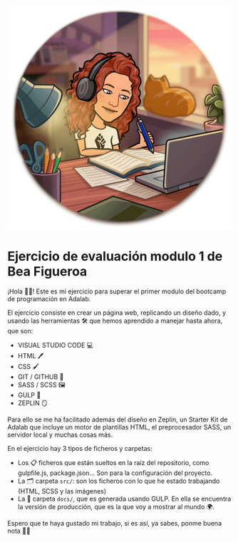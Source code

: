 ![Bea|25](./docs/assets/images/studying.png)

# Ejercicio de evaluación modulo 1 de Bea Figueroa

¡Hola 👋🏽! Este es mi ejercicio para superar el primer modulo del bootcamp de programación en Adalab.

El ejercicio consiste en crear un página web, replicando un diseño dado, y usando las herramientas 🛠️ que hemos aprendido a manejar hasta ahora, que son:

- VISUAL STUDIO CODE 💻
- HTML 🖊️
- CSS 🖌️
- GIT / GITHUB 🌳
- SASS / SCSS 🖼️
- GULP 🤖
- ZEPLIN 🪞

Para ello se me ha facilitado además del diseño en Zeplin, un Starter Kit de Adalab que incluye un motor de plantillas HTML, el preprocesador SASS, un servidor local y muchas cosas más.

En el ejercicio hay 3 tipos de ficheros y carpetas:

- Los 📋 ficheros que están sueltos en la raíz del repositorio, como gulpfile.js, package.json... Son para la configuración del proyecto.
- La 🗂️ carpeta `src/`: son los ficheros con lo que he estado trabajando (HTML, SCSS y las imágenes)
- La 📂 carpeta `docs/`, que es generada usando GULP. En ella se encuentra la versión de producción, que es la que voy a mostrar al mundo 🌍.

Espero que te haya gustado mi trabajo, si es así, ya sabes, ponme buena nota 💯😉
